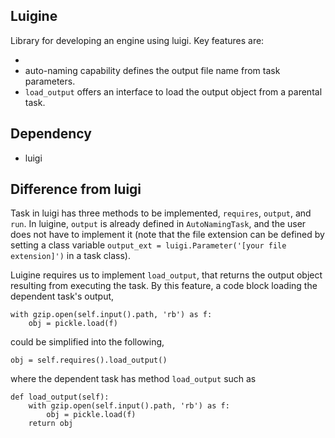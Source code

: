 Luigine
-------

Library for developing an engine using luigi. Key features are:

- 
- auto-naming capability defines the output file name from task parameters.
- `load_output` offers an interface to load the output object from a parental task.

## Dependency
- luigi

## Difference from luigi
Task in luigi has three methods to be implemented, `requires`, `output`, and `run`.
In luigine, `output` is already defined in `AutoNamingTask`, and the user does not have to implement it (note that the file extension can be defined by setting a class variable `output_ext = luigi.Parameter('[your file extension]')` in a task class).

Luigine requires us to implement `load_output`, that returns the output object resulting from executing the task.
By this feature, a code block loading the dependent task's output,
```
with gzip.open(self.input().path, 'rb') as f:
    obj = pickle.load(f)
```
could be simplified into the following,
```
obj = self.requires().load_output()
```
where the dependent task has method `load_output` such as
```
def load_output(self):
    with gzip.open(self.input().path, 'rb') as f:
        obj = pickle.load(f)
    return obj
```

